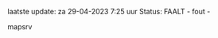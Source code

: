 laatste update: 
za 29-04-2023  7:25   uur 
Status: FAALT - fout - 
<div class="service R">mapsrv</div>
